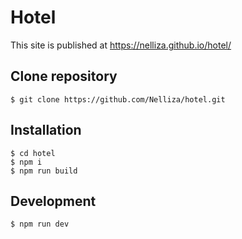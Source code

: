 # Hotel
This site is published at https://nelliza.github.io/hotel/

## Clone repository
```
$ git clone https://github.com/Nelliza/hotel.git
```

## Installation
```
$ cd hotel
$ npm i
$ npm run build
```

## Development
```
$ npm run dev
```